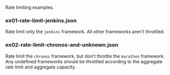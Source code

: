 Rate limiting examples.

### ex01-rate-limit-jenkins.json
Rate limit only the `jenkins` framework. All other frameworks aren't throttled.

### ex02-rate-limit-chronos-and-unknown.json
Rate limit the `chronos` framework, but don't throttle the `marathon` framework.
Any undefined frameworks should be throttled according to the aggregate rate
limit and aggregate capacity.
